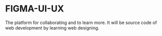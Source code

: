 # FIGMA-UI-UX
The platform for collaborating and to learn more. It will be source code of web development by learning web designing. 
